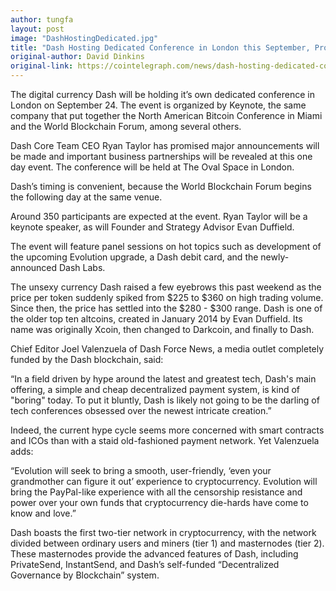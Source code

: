 ```yaml
---
author: tungfa
layout: post
image: "DashHostingDedicated.jpg"
title: "Dash Hosting Dedicated Conference in London this September, Promises Major Announcements"
original-author: David Dinkins  
original-link: https://cointelegraph.com/news/dash-hosting-dedicated-conference-in-london-this-september-promises-major-announcements
---
```


The digital currency Dash will be holding it’s own dedicated conference in London on September 24. The event is organized by Keynote, the same company that put together the North American Bitcoin Conference in Miami and the World Blockchain Forum, among several others.

Dash Core Team CEO Ryan Taylor has promised major announcements will be made and important business partnerships will be revealed at this one day event. The conference will be held at The Oval Space in London.

Dash’s timing is convenient, because the World Blockchain Forum begins the following day at the same venue.

Around 350 participants are expected at the event. Ryan Taylor will be a keynote speaker, as will Founder and Strategy Advisor Evan Duffield.

The event will feature panel sessions on hot topics such as development of the upcoming Evolution upgrade, a Dash debit card, and the newly-announced Dash Labs.

The unsexy currency
Dash raised a few eyebrows this past weekend as the price per token suddenly spiked from $225 to $360 on high trading volume. Since then, the price has settled into the $280 - $300 range. Dash is one of the older top ten altcoins, created in January 2014 by Evan Duffield. Its name was originally Xcoin, then changed to Darkcoin, and finally to Dash.

Chief Editor Joel Valenzuela of Dash Force News, a media outlet completely funded by the Dash blockchain, said:

“In a field driven by hype around the latest and greatest tech, Dash's main offering, a simple and cheap decentralized payment system, is kind of "boring" today. To put it bluntly, Dash is likely not going to be the darling of tech conferences obsessed over the newest intricate creation.”

Indeed, the current hype cycle seems more concerned with smart contracts and ICOs than with a staid old-fashioned payment network. Yet Valenzuela adds:

“Evolution will seek to bring a smooth, user-friendly, ‘even your grandmother can figure it out’ experience to cryptocurrency. Evolution will bring the PayPal-like experience with all the censorship resistance and power over your own funds that cryptocurrency die-hards have come to know and love.”

Dash boasts the first two-tier network in cryptocurrency, with the network divided between ordinary users and miners (tier 1) and masternodes (tier 2). These masternodes provide the advanced features of Dash, including PrivateSend, InstantSend, and Dash’s self-funded “Decentralized Governance by Blockchain” system.
